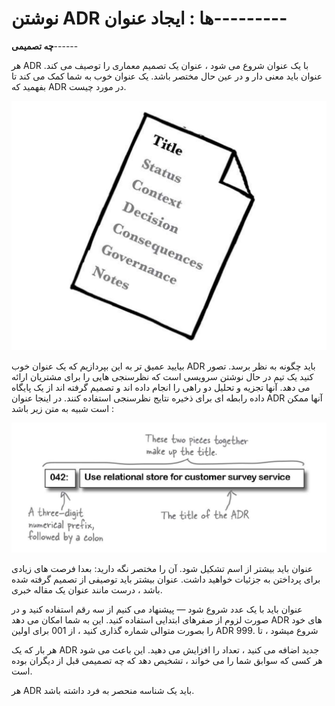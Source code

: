 # نوشتن ADR ها : ایجاد عنوان---------

**چه تصمیمی**------

هر ADR با یک عنوان شروع می شود ، عنوان یک تصمیم معماری را توصیف می کند. عنوان باید معنی دار و در عین حال مختصر باشد. یک عنوان خوب به شما کمک می کند تا بفهمید که ADR در مورد چیست.

![](./Images/Pasted%20image%2020240401113348.png)

بیایید عمیق تر به این بپردازیم که یک عنوان خوب ADR باید چگونه به نظر برسد. تصور کنید یک تیم در حال نوشتن سرویسی است که نظرسنجی هایی را برای مشتریان ارائه می دهد. آنها تجزیه و تحلیل دو راهی را  انجام داده اند و تصمیم گرفته اند از یک پایگاه داده رابطه ای برای ذخیره نتایج نظرسنجی استفاده کنند. در اینجا عنوان ADR آنها ممکن است شبیه به متن زیر باشد :

![](./Images/Pasted%20image%2020240401113607.png)

عنوان باید بیشتر از اسم تشکیل شود. آن را مختصر نگه دارید: بعدا فرصت های زیادی برای پرداختن به جزئیات خواهید داشت. عنوان بیشتر باید توصیفی از تصمیم گرفته شده باشد ، درست مانند عنوان یک مقاله خبری.

عنوان باید با یک عدد شروع شود — پیشنهاد می کنیم از سه رقم استفاده کنید و در صورت لزوم از صفرهای ابتدایی استفاده کنید. این به شما امکان می دهد ADR های خود را بصورت متوالی شماره گذاری کنید ، از 001 برای اولین ADR شروع میشود ، تا .999 

هر بار که یک ADR جدید اضافه می کنید ، تعداد را افزایش می دهید. این باعث می شود هر کسی که سوابق شما را می خواند ، تشخیص دهد که چه تصمیمی قبل از دیگران بوده است. 

هر ADR باید یک شناسه منحصر به فرد داشته باشد.
